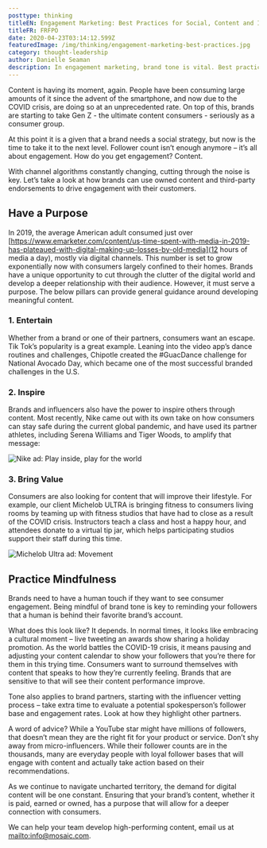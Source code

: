 ```yaml
---
posttype: thinking
titleEN: Engagement Marketing: Best Practices for Social, Content and Influencers
titleFR: FRFPO
date: 2020-04-23T03:14:12.599Z
featuredImage: /img/thinking/engagement-marketing-best-practices.jpg
category: thought-leadership
author: Danielle Seaman
description: In engagement marketing, brand tone is vital. Best practice in content and influencer marketing to engage customers with an authentic marketing voice.
---
```


Content is having its moment, again. People have been consuming large amounts of it since the advent of the smartphone, and now due to the COVID crisis, are doing so at an unprecedented rate. On top of this, brands are starting to take Gen Z - the ultimate content consumers - seriously as a consumer group.

At this point it is a given that a brand needs a social strategy, but now is the time to take it to the next level. Follower count isn’t enough anymore – it’s all about engagement. How do you get engagement? Content.

With channel algorithms constantly changing, cutting through the noise is key. Let’s take a look at how brands can use owned content and third-party endorsements to drive engagement with their customers. 

## Have a Purpose

In 2019, the average American adult consumed just over [https://www.emarketer.com/content/us-time-spent-with-media-in-2019-has-plateaued-with-digital-making-up-losses-by-old-media](12 hours of media a day), mostly via digital channels. This number is set to grow exponentially now with consumers largely confined to their homes. Brands have a unique opportunity to cut through the clutter of the digital world and develop a deeper relationship with their audience. However, it must serve a purpose. The below pillars can provide general guidance around developing meaningful content.

### 1. Entertain

Whether from a brand or one of their partners, consumers want an escape. Tik Tok’s popularity is a great example. Leaning into the video app’s dance routines and challenges, Chipotle created the #GuacDance challenge for National Avocado Day, which became one of the most successful branded challenges in the U.S.

### 2. Inspire

Brands and influencers also have the power to inspire others through content. Most recently, Nike came out with its own take on how consumers can stay safe during the current global pandemic, and have used its partner athletes, including Serena Williams and Tiger Woods, to amplify that message:

![Nike ad: Play inside, play for the world](/img/thinking/engagement-marketing-best-practices/nike-play-inside.png)

### 3. Bring Value

Consumers are also looking for content that will improve their lifestyle. For example, our client Michelob ULTRA is bringing fitness to consumers living rooms by teaming up with fitness studios that have had to close as a result of the COVID crisis. Instructors teach a class and host a happy hour, and attendees donate to a virtual tip jar, which helps participating studios support their staff during this time.

![Michelob Ultra ad: Movement](/img/thinking/engagement-marketing-best-practices/michelob-ultra-movement.png)


## Practice Mindfulness

Brands need to have a human touch if they want to see consumer engagement. Being mindful of brand tone is key to reminding your followers that a human is behind their favorite brand’s account.

What does this look like? It depends. In normal times, it looks like embracing a cultural moment – live tweeting an awards show sharing a holiday promotion. As the world battles the COVID-19 crisis, it means pausing and adjusting your content calendar to show your followers that you’re there for them in this trying time. Consumers want to surround themselves with content that speaks to how they’re currently feeling. Brands that are sensitive to that will see their content performance improve.

Tone also applies to brand partners, starting with the influencer vetting process – take extra time to evaluate a potential spokesperson’s follower base and engagement rates. Look at how they highlight other partners.

A word of advice? While a YouTube star might have millions of followers, that doesn’t mean they are the right fit for your product or service. Don’t shy away from micro-influencers. While their follower counts are in the thousands, many are everyday people with loyal follower bases that will engage with content and actually take action based on their recommendations.

As we continue to navigate uncharted territory, the demand for digital content will be one constant. Ensuring that your brand’s content, whether it is paid, earned or owned, has a purpose that will allow for a deeper connection with consumers. 

We can help your team develop high-performing content, email us at [mailto:info@mosaic.com](info@mosaic.com).
